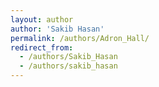 ```yaml
---
layout: author
author: 'Sakib Hasan'
permalink: /authors/Adron_Hall/
redirect_from:
  - /authors/Sakib_Hasan
  - /authors/sakib_hasan
---
```

